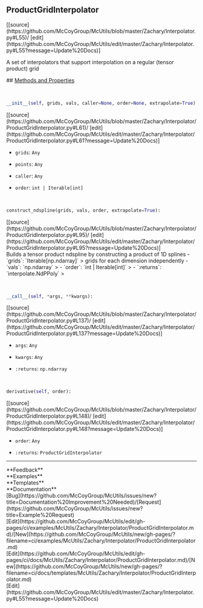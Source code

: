 ## <a id="McUtils.Zachary.Interpolator.ProductGridInterpolator">ProductGridInterpolator</a> 

<div class="docs-source-link" markdown="1">
[[source](https://github.com/McCoyGroup/McUtils/blob/master/Zachary/Interpolator.py#L55)/
[edit](https://github.com/McCoyGroup/McUtils/edit/master/Zachary/Interpolator.py#L55?message=Update%20Docs)]
</div>

A set of interpolators that support interpolation
on a regular (tensor product) grid







<div class="collapsible-section">
 <div class="collapsible-section collapsible-section-header" markdown="1">
## <a class="collapse-link" data-toggle="collapse" href="#methods" markdown="1"> Methods and Properties</a> <a class="float-right" data-toggle="collapse" href="#methods"><i class="fa fa-chevron-down"></i></a>
 </div>
 <div class="collapsible-section collapsible-section-body collapse show" id="methods" markdown="1">
 
<a id="McUtils.Zachary.Interpolator.ProductGridInterpolator.__init__" class="docs-object-method">&nbsp;</a> 
```python
__init__(self, grids, vals, caller=None, order=None, extrapolate=True): 
```
<div class="docs-source-link" markdown="1">
[[source](https://github.com/McCoyGroup/McUtils/blob/master/Zachary/Interpolator/ProductGridInterpolator.py#L61)/
[edit](https://github.com/McCoyGroup/McUtils/edit/master/Zachary/Interpolator/ProductGridInterpolator.py#L61?message=Update%20Docs)]
</div>

  - `grids`: `Any`
    > 
  - `points`: `Any`
    > 
  - `caller`: `Any`
    > 
  - `order`: `int | Iterable[int]`
    >


<a id="McUtils.Zachary.Interpolator.ProductGridInterpolator.construct_ndspline" class="docs-object-method">&nbsp;</a> 
```python
construct_ndspline(grids, vals, order, extrapolate=True): 
```
<div class="docs-source-link" markdown="1">
[[source](https://github.com/McCoyGroup/McUtils/blob/master/Zachary/Interpolator/ProductGridInterpolator.py#L95)/
[edit](https://github.com/McCoyGroup/McUtils/edit/master/Zachary/Interpolator/ProductGridInterpolator.py#L95?message=Update%20Docs)]
</div>
Builds a tensor product ndspline by constructing a product of 1D splines
  - `grids`: `Iterable[np.ndarray]`
    > grids for each dimension independently
  - `vals`: `np.ndarray`
    > 
  - `order`: `int | Iterable[int]`
    > 
  - `:returns`: `interpolate.NdPPoly`
    >


<a id="McUtils.Zachary.Interpolator.ProductGridInterpolator.__call__" class="docs-object-method">&nbsp;</a> 
```python
__call__(self, *args, **kwargs): 
```
<div class="docs-source-link" markdown="1">
[[source](https://github.com/McCoyGroup/McUtils/blob/master/Zachary/Interpolator/ProductGridInterpolator.py#L137)/
[edit](https://github.com/McCoyGroup/McUtils/edit/master/Zachary/Interpolator/ProductGridInterpolator.py#L137?message=Update%20Docs)]
</div>

  - `args`: `Any`
    > 
  - `kwargs`: `Any`
    > 
  - `:returns`: `np.ndarray`
    >


<a id="McUtils.Zachary.Interpolator.ProductGridInterpolator.derivative" class="docs-object-method">&nbsp;</a> 
```python
derivative(self, order): 
```
<div class="docs-source-link" markdown="1">
[[source](https://github.com/McCoyGroup/McUtils/blob/master/Zachary/Interpolator/ProductGridInterpolator.py#L148)/
[edit](https://github.com/McCoyGroup/McUtils/edit/master/Zachary/Interpolator/ProductGridInterpolator.py#L148?message=Update%20Docs)]
</div>

  - `order`: `Any`
    > 
  - `:returns`: `ProductGridInterpolator`
    >
 </div>
</div>












---


<div markdown="1" class="text-secondary">
<div class="container">
  <div class="row">
   <div class="col" markdown="1">
**Feedback**   
</div>
   <div class="col" markdown="1">
**Examples**   
</div>
   <div class="col" markdown="1">
**Templates**   
</div>
   <div class="col" markdown="1">
**Documentation**   
</div>
   <div class="col" markdown="1">
   
</div>
   <div class="col" markdown="1">
   
</div>
   <div class="col" markdown="1">
   
</div>
</div>
  <div class="row">
   <div class="col" markdown="1">
[Bug](https://github.com/McCoyGroup/McUtils/issues/new?title=Documentation%20Improvement%20Needed)/[Request](https://github.com/McCoyGroup/McUtils/issues/new?title=Example%20Request)   
</div>
   <div class="col" markdown="1">
[Edit](https://github.com/McCoyGroup/McUtils/edit/gh-pages/ci/examples/McUtils/Zachary/Interpolator/ProductGridInterpolator.md)/[New](https://github.com/McCoyGroup/McUtils/new/gh-pages/?filename=ci/examples/McUtils/Zachary/Interpolator/ProductGridInterpolator.md)   
</div>
   <div class="col" markdown="1">
[Edit](https://github.com/McCoyGroup/McUtils/edit/gh-pages/ci/docs/McUtils/Zachary/Interpolator/ProductGridInterpolator.md)/[New](https://github.com/McCoyGroup/McUtils/new/gh-pages/?filename=ci/docs/templates/McUtils/Zachary/Interpolator/ProductGridInterpolator.md)   
</div>
   <div class="col" markdown="1">
[Edit](https://github.com/McCoyGroup/McUtils/edit/master/Zachary/Interpolator.py#L55?message=Update%20Docs)   
</div>
   <div class="col" markdown="1">
   
</div>
   <div class="col" markdown="1">
   
</div>
   <div class="col" markdown="1">
   
</div>
</div>
</div>
</div>